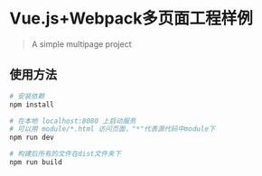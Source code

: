 # Vue.js+Webpack多页面工程样例

> A simple multipage project

## 使用方法

``` bash
# 安装依赖
npm install

# 在本地 localhost:8080 上启动服务
# 可以用 module/*.html 访问页面，"*"代表源代码中module下
npm run dev

# 构建后所有的文件在dist文件夹下
npm run build
```

